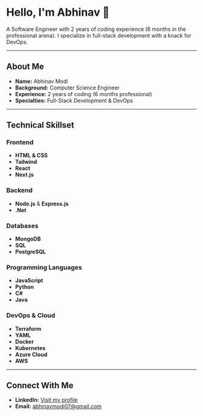 # Hello, I'm Abhinav 👋

A Software Engineer with 2 years of coding experience (6 months in the professional arena). I specialize in full-stack development with a knack for DevOps.

---

## About Me

- **Name:** Abhinav  Modi
- **Background:** Computer Science Engineer   
- **Experience:** 2 years of coding (6 months professional)  
- **Specialties:** Full-Stack Development & DevOps

---

## Technical Skillset

### Frontend
- **HTML & CSS**
- **Tailwind**
- **React**
- **Next.js**

### Backend
- **Node.js** & **Express.js**
- **.Net**

### Databases
- **MongoDB**
- **SQL**
- **PostgreSQL**

### Programming Languages
- **JavaScript**
- **Python**
- **C#**
- **Java**

### DevOps & Cloud
- **Terraform**
- **YAML**
- **Docker**
- **Kubernetes**
- **Azure Cloud**
- **AWS**


---

## Connect With Me

- **LinkedIn:** [Visit my profile](https://www.linkedin.com/in/abhinav-modi01/)
- **Email:** [abhinavmodi07@gmail.com](mailto:abhinavmodi07@gmail.com)
